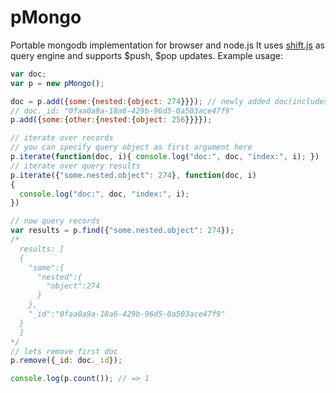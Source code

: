 pMongo
======

Portable mongodb implementation for browser and node.js
It uses [shift.js](https://github.com/crcn/sift.js) as query engine and supports $push, $pop updates.
Example usage:
```javascript
var doc;
var p = new pMongo();

doc = p.add({some:{nested:{object: 274}}}); // newly added doc(includes _id field)
// doc._id: "0faa0a9a-18a6-429b-96d5-0a503ace47f9"
p.add({some:{other:{nested:{object: 256}}}});

// iterate over records
// you can specify query object as first argument here
p.iterate(function(doc, i){ console.log("doc:", doc, "index:", i); })
// iterate over query results
p.iterate({"some.nested.object": 274}, function(doc, i)
{
  console.log("doc:", doc, "index:", i);
})

// now query records
var results = p.find({"some.nested.object": 274});
/*
  results: [
  {
    "some":{
      "nested":{
        "object":274
      }
    },
    "_id":"0faa0a9a-18a6-429b-96d5-0a503ace47f9"
  }
  ]
*/
// lets remove first doc
p.remove({_id: doc._id});

console.log(p.count()); // => 1
```
